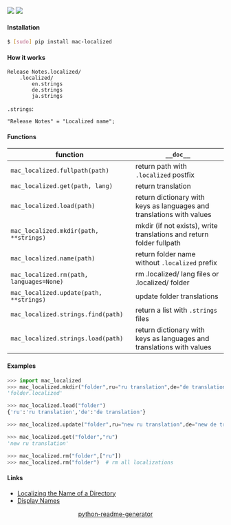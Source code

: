<!--
https://pypi.org/project/readme-generator/
https://pypi.org/project/python-readme-generator/
-->

[![](https://img.shields.io/badge/OS-MacOS-blue.svg?longCache=True)]()
[![](https://img.shields.io/pypi/pyversions/mac-localized.svg?longCache=True)](https://pypi.org/project/mac-localized/)

#### Installation
```bash
$ [sudo] pip install mac-localized
```

#### How it works
```
Release Notes.localized/
    .localized/
        en.strings
        de.strings
        ja.strings
```

`.strings`:
```
"Release Notes" = "Localized name";
```

#### Functions
function|`__doc__`
-|-
`mac_localized.fullpath(path)` |return path with `.localized` postfix
`mac_localized.get(path, lang)` |return translation
`mac_localized.load(path)` |return dictionary with keys as languages and translations with values
`mac_localized.mkdir(path, **strings)` |mkdir (if not exists), write translations and return folder fullpath
`mac_localized.name(path)` |return folder name without `.localized` prefix
`mac_localized.rm(path, languages=None)` |rm .localized/ lang files or .localized/ folder
`mac_localized.update(path, **strings)` |update folder translations
`mac_localized.strings.find(path)` |return a list with `.strings` files
`mac_localized.strings.load(path)` |return dictionary with keys as languages and translations with values

#### Examples
```python
>>> import mac_localized
>>> mac_localized.mkdir("folder",ru="ru translation",de="de translation")
'folder.localized'

>>> mac_localized.load("folder")
{'ru':'ru translation','de':'de translation'}

>>> mac_localized.update("folder",ru="new ru translation",de="new de translation")

>>> mac_localized.get("folder","ru")
'new ru translation'

>>> mac_localized.rm("folder",["ru"])
>>> mac_localized.rm("folder")  # rm all localizations
```

#### Links
+ [Localizing the Name of a Directory](https://developer.apple.com/library/archive/documentation/FileManagement/Conceptual/FileSystemAdvancedPT/LocalizingtheNameofaDirectory/LocalizingtheNameofaDirectory.html)
+   [Display Names](https://developer.apple.com/library/archive/documentation/MacOSX/Conceptual/BPFileSystem/Articles/DisplayNames.html)

<p align="center">
    <a href="https://pypi.org/project/python-readme-generator/">python-readme-generator</a>
</p>